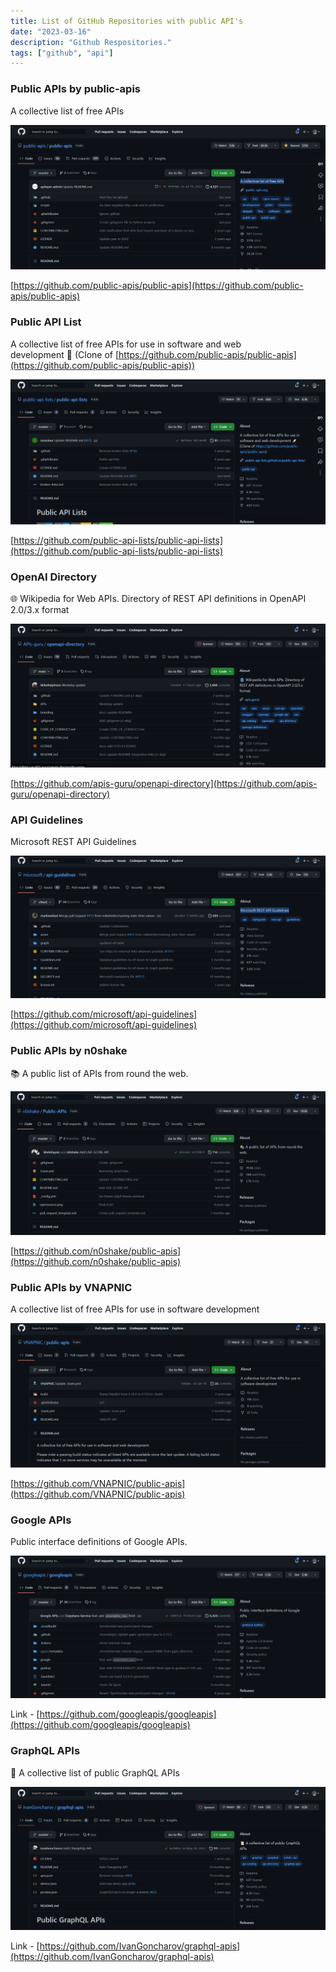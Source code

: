 ```yaml
---
title: List of GitHub Repositories with public API's
date: "2023-03-16"
description: "Github Respositories."
tags: ["github", "api"]
---
```


### Public APIs by public-apis

A collective list of free APIs

![image-preview](./img1.png)

[https://github.com/public-apis/public-apis](https://github.com/public-apis/public-apis)

### Public API List

A collective list of free APIs for use in software and web development 🚀 (Clone of [https://github.com/public-apis/public-apis](https://github.com/public-apis/public-apis))

![image-preview](./img2.png)

[https://github.com/public-api-lists/public-api-lists](https://github.com/public-api-lists/public-api-lists)

### OpenAI Directory

🌐 Wikipedia for Web APIs. Directory of REST API definitions in OpenAPI 2.0/3.x format

![image-preview](./img3.png)

[https://github.com/apis-guru/openapi-directory](https://github.com/apis-guru/openapi-directory)

### API Guidelines

Microsoft REST API Guidelines

![image-preview](./img4.png)

[https://github.com/microsoft/api-guidelines](https://github.com/microsoft/api-guidelines)

### Public APIs by n0shake

📚 A public list of APIs from round the web.

![image-preview](./img5.png)

[https://github.com/n0shake/public-apis](https://github.com/n0shake/public-apis)

### Public APIs by VNAPNIC

A collective list of free APIs for use in software development

![image-preview](./img6.png)

[https://github.com/VNAPNIC/public-apis](https://github.com/VNAPNIC/public-apis)

### Google APIs

Public interface definitions of Google APIs.

![image-preview](./img7.png)

Link - [https://github.com/googleapis/googleapis](https://github.com/googleapis/googleapis)

### GraphQL APIs

📜 A collective list of public GraphQL APIs

![image-preview](./img8.png)

Link - [https://github.com/IvanGoncharov/graphql-apis](https://github.com/IvanGoncharov/graphql-apis)
